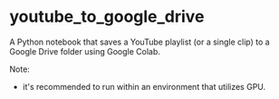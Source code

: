 # youtube_to_google_drive
A Python notebook that saves a YouTube playlist (or a single clip) to a Google Drive folder using Google Colab.

Note:
- it's recommended to run within an environment that utilizes GPU.

